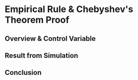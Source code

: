 # Empirical Rule & Chebyshev's Theorem Proof


## Overview & Control Variable

## Result from Simulation

## Conclusion

